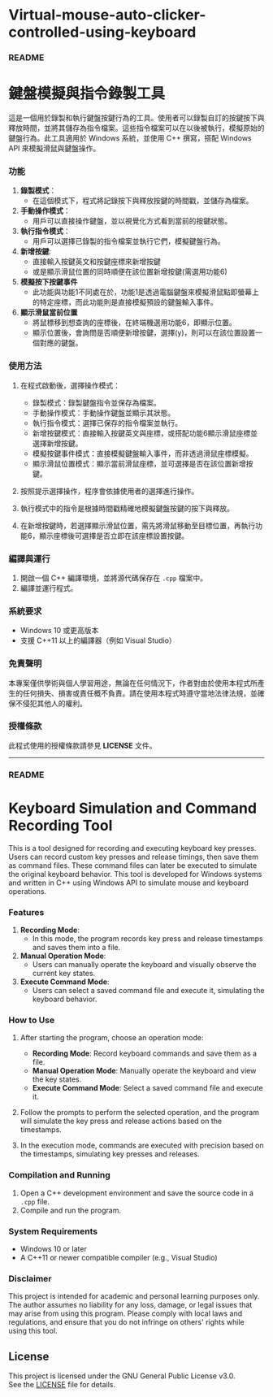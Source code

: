 # Virtual-mouse-auto-clicker-controlled-using-keyboard

### README

# 鍵盤模擬與指令錄製工具

這是一個用於錄製和執行鍵盤按鍵行為的工具。使用者可以錄製自訂的按鍵按下與釋放時間，並將其儲存為指令檔案。這些指令檔案可以在以後被執行，模擬原始的鍵盤行為。此工具適用於 Windows 系統，並使用 C++ 撰寫，搭配 Windows API 來模擬滑鼠與鍵盤操作。

### 功能

1. **錄製模式**：
   - 在這個模式下，程式將記錄按下與釋放按鍵的時間戳，並儲存為檔案。
2. **手動操作模式**：
   - 用戶可以直接操作鍵盤，並以視覺化方式看到當前的按鍵狀態。
3. **執行指令模式**：
   - 用戶可以選擇已錄製的指令檔案並執行它們，模擬鍵盤行為。
4. **新增按鍵**:
   - 直接輸入按鍵英文和按鍵座標來新增按鍵
   - 或是顯示滑鼠位置的同時順便在該位置新增按鍵(需選用功能6)
5. **模擬按下按鍵事件**
   - 此功能與功能1不同處在於，功能1是透過電腦鍵盤來模擬滑鼠點即螢幕上的特定座標，而此功能則是直接模擬預設的鍵盤輸入事件。
6. **顯示滑鼠當前位置**
   - 將鼠標移到想查詢的座標後，在終端機選用功能6，即顯示位置。
   - 顯示位置後，會詢問是否順便新增按鍵，選擇(y)，則可以在該位置設置一個對應的鍵盤。

### 使用方法

1. 在程式啟動後，選擇操作模式：
   - 錄製模式：錄製鍵盤指令並保存為檔案。
   - 手動操作模式：手動操作鍵盤並顯示其狀態。
   - 執行指令模式：選擇已保存的指令檔案並執行。
   - 新增按鍵模式：直接輸入按鍵英文與座標，或搭配功能6顯示滑鼠座標並選擇新增按鍵。
   - 模擬按鍵事件模式：直接模擬鍵盤輸入事件，而非透過滑鼠座標模擬。
   - 顯示滑鼠位置模式：顯示當前滑鼠座標，並可選擇是否在該位置新增按鍵。

2. 按照提示選擇操作，程序會依據使用者的選擇進行操作。

3. 執行模式中的指令是根據時間戳精確地模擬鍵盤按鍵的按下與釋放。

4. 在新增按鍵時，若選擇顯示滑鼠位置，需先將滑鼠移動至目標位置，再執行功能6，顯示座標後可選擇是否立即在該座標設置按鍵。

### 編譯與運行

1. 開啟一個 C++ 編譯環境，並將源代碼保存在 `.cpp` 檔案中。
2. 編譯並運行程式。

### 系統要求

- Windows 10 或更高版本
- 支援 C++11 以上的編譯器（例如 Visual Studio）

### 免責聲明

本專案僅供學術與個人學習用途，無論在任何情況下，作者對由於使用本程式所產生的任何損失、損害或責任概不負責。請在使用本程式時遵守當地法律法規，並確保不侵犯其他人的權利。

### 授權條款

此程式使用的授權條款請參見 **LICENSE** 文件。

---

### README

# Keyboard Simulation and Command Recording Tool

This is a tool designed for recording and executing keyboard key presses. Users can record custom key presses and release timings, then save them as command files. These command files can later be executed to simulate the original keyboard behavior. This tool is developed for Windows systems and written in C++ using Windows API to simulate mouse and keyboard operations.

### Features

1. **Recording Mode**:
   - In this mode, the program records key press and release timestamps and saves them into a file.
2. **Manual Operation Mode**:
   - Users can manually operate the keyboard and visually observe the current key states.
3. **Execute Command Mode**:
   - Users can select a saved command file and execute it, simulating the keyboard behavior.

### How to Use

1. After starting the program, choose an operation mode:
   - **Recording Mode**: Record keyboard commands and save them as a file.
   - **Manual Operation Mode**: Manually operate the keyboard and view the key states.
   - **Execute Command Mode**: Select a saved command file and execute it.

2. Follow the prompts to perform the selected operation, and the program will simulate the key press and release actions based on the timestamps.

3. In the execution mode, commands are executed with precision based on the timestamps, simulating key presses and releases.

### Compilation and Running

1. Open a C++ development environment and save the source code in a `.cpp` file.
2. Compile and run the program.

### System Requirements

- Windows 10 or later
- A C++11 or newer compatible compiler (e.g., Visual Studio)

### Disclaimer

This project is intended for academic and personal learning purposes only. The author assumes no liability for any loss, damage, or legal issues that may arise from using this program. Please comply with local laws and regulations, and ensure that you do not infringe on others' rights while using this tool.

## License
This project is licensed under the GNU General Public License v3.0.  
See the [LICENSE](./LICENSE) file for details.

